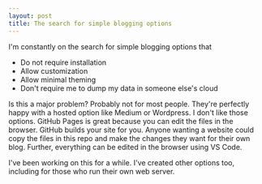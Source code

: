 ```yaml
---
layout: post
title: The search for simple blogging options
---
```


I'm constantly on the search for simple blogging options that

- Do not require installation
- Allow customization
- Allow minimal theming
- Don't require me to dump my data in someone else's cloud

Is this a major problem? Probably not for most people. They're perfectly happy with a hosted option like Medium or Wordpress.
I don't like those options.
GitHub Pages is great because you can edit the files in the browser. GitHub builds your site for you.
Anyone wanting a website could copy the files in this repo and make the changes they want for their own blog.
Further, everything can be edited in the browser using VS Code.

I've been working on this for a while. I've created other options too, including for those who run their own web server.
